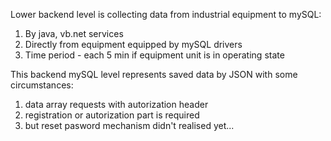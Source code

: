 Lower backend level is collecting data from industrial equipment to mySQL:
1. By java, vb.net services
2. Directly from equipment equipped by mySQL drivers
3. Time period - each 5 min if equipment unit is in operating state

This backend mySQL level represents saved data by JSON with some circumstances:
1. data array requests with autorization header
2. registration or autorization part is required
3. but reset pasword mechanism didn't realised yet...

